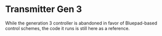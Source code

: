 # Transmitter Gen 3
While the generation 3 controller is abandoned in favor of Bluepad-based control schemes, the code it runs is still here as a reference.